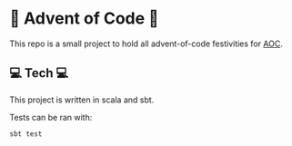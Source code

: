 # 🎄 Advent of Code 🎄

This repo is a small project to hold all advent-of-code festivities for [AOC](https://adventofcode.com/).

## 💻 Tech 💻
This project is written in scala and sbt.

Tests can be ran with:

`sbt test`